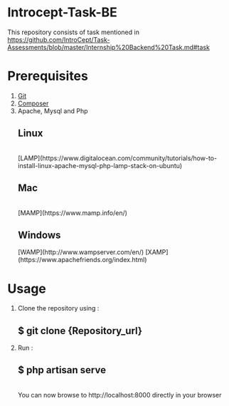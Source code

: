 # Introcept-Task-BE
This repository consists of task mentioned in https://github.com/IntroCept/Task-Assessments/blob/master/Internship%20Backend%20Task.md#task

# Prerequisites

1. [Git](https://git-scm.com/)
2. [Composer](https://getcomposer.org/)
3. Apache, Mysql and Php
   <h2>Linux</h2><br>
   [LAMP](https://www.digitalocean.com/community/tutorials/how-to-install-linux-apache-mysql-php-lamp-stack-on-ubuntu)
   <h2>Mac</h2><br>
   [MAMP](https://www.mamp.info/en/)
   <h2>Windows</h2>
   [WAMP](http://www.wampserver.com/en/)
   [XAMP](https://www.apachefriends.org/index.html)

# Usage

1. Clone the repository using : <h2>$ git clone {Repository_url}</h2>
2. Run : <h2>$ php artisan serve</h2><br>
   You can now browse to http://localhost:8000 directly in your browser
